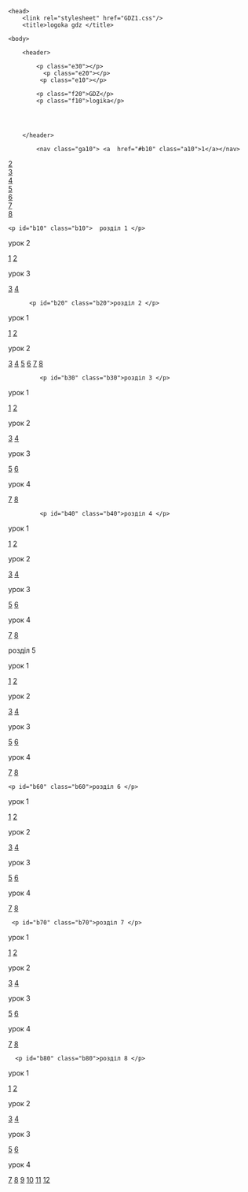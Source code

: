 <html>

    <head>
        <link rel="stylesheet" href="GDZ1.css"/>
        <title>logoka gdz </title>
    
</head>

    <body>
        
        <header>
            
            <p class="e30"></p>
              <p class="e20"></p>
             <p class="e10"></p>
            
            <p class="f20">GDZ</p>
            <p class="f10">logika</p>
            

        
            
        </header>
       
            <nav class="ga10"> <a  href="#b10" class="a10">1</a></nav> 
<nav class="ga20"> <a href="#b20" class="a10">2</a><nav>
<nav class="ga30"> <a  href="#b30" class="a10">3</a></nav>
<nav class="ga40"> <a  href="#b40" class="a10">4</a></nav>
<nav class="ga50"> <a  href="#b50" class="a10">5</a></nav>
<nav class="ga60"> <a  href="#b60" class="a10">6</a></nav>
<nav class="ga70"> <a  href="#b70" class="a10">7</a></nav>
<nav class="ga80"> <a  href="#b80" class="a10">8</a></nav>
            
    <p id="b10" class="b10">  розділ 1 </p>
             
            
            
            
  <p class="d21">урок 2</p> 
            
 <a class="c121" href="">1</a>
<a class="c221" href="">2</a>
  <p class="d31">урок 3</p>
<a class="c331" href="">3</a>
<a class="c431" href="">4</a>
            
            
                  
 <a class="gc121" href=""></a>
<a class="gc221" href=""></a>
 
<a class="gc331" href=""></a>
<a class="gc431" href=""></a>
            
            
          <p id="b20" class="b20">розділ 2 </p>
            
            
  <p class="d12">урок 1</p>         
<a class="c542" href="">1</a>
<a class="c642" href="">2</a>
   <p class="d22">урок 2</p>       
<a class="c752" href="">3</a>
<a class="c852" href="">4</a> 
<a class="c962" href="">5</a>
<a class="c1062" href="">6</a> 
<a class="c1172" href="">7</a> 
<a class="c1272" href="">8</a>  
            
            
            
       
<a class="gc542" href=""></a>
<a class="gc642" href=""></a>
    
<a class="gc752" href=""></a>
<a class="gc852" href=""></a> 
<a class="gc962" href=""></a>
<a class="gc1062" href=""></a> 
<a class="gc1172" href=""></a> 
<a class="gc1272" href=""></a>  
            
            
             <p id="b30" class="b30">розділ 3 </p>
            
            
  <p class="d13">урок 1</p>         
<a class="c1383" href="">1</a>
<a class="c1483" href="">2</a>
   <p class="d23">урок 2</p>       
<a class="c1593" href="">3</a>
<a class="c1693" href="">4</a> 
   <p class="d33">урок 3</p>         
<a class="c17103" href="">5</a>
<a class="c18103" href="">6</a> 
    <p class="d43">урок 4</p>         
<a class="c19113" href="">7</a> 
<a class="c20113" href="">8</a>
            
            
                    
<a class="gc1383" href=""></a>
<a class="gc1483" href=""></a>
         
<a class="gc1593" href=""></a>
<a class="gc1693" href=""></a> 
          
<a class="gc17103" href=""></a>
<a class="gc18103" href=""></a> 
          
<a class="gc19113" href=""></a> 
<a class="gc20113" href=""></a>
            
            
             <p id="b40" class="b40">розділ 4 </p>
  <p class="d14">урок 1</p>         
<a class="c21124" href="">1</a>
<a class="c22124" href="">2</a>
   <p class="d24">урок 2</p>       
<a class="c23134" href="">3</a>
<a class="c24134" href="">4</a>
   <p class="d34">урок 3</p>         
<a class="с25144" href="">5</a>
<a class="c26144" href="">6</a> 
       <p class="d44">урок 4</p>
<a class="c27154" href="">7</a> 
<a class="c28154" href="">8</a>   
    
    
   <p id="b50" class="b50">розділ 5 </p>
  <p class="d15">урок 1</p>         
<a class="c29165" href="">1</a>
<a class="c30165" href="">2</a>
   <p class="d25">урок 2</p>       
<a class="c31175" href="">3</a>
<a class="c32175" href="">4</a>
   <p class="d35">урок 3</p>         
<a class="с33185" href="">5</a>
<a class="c34185" href="">6</a> 
        <p class="d45">урок 4</p>
<a class="c35195" href="">7</a> 
<a class="c36195" href="">8</a> 
    
    
    
    <p id="b60" class="b60">розділ 6 </p>
  <p class="d16">урок 1</p>         
<a class="c37206" href="">1</a>
<a class="c38206" href="">2</a>
   <p class="d26">урок 2</p>       
<a class="c39216" href="">3</a>
<a class="c40216" href="">4</a>
   <p class="d36">урок 3</p>         
<a class="с41226" href="">5</a>
<a class="c42226" href="">6</a> 
        <p class="d46">урок 4</p>
<a class="c43236" href="">7</a> 
<a class="c44236" href="">8</a>
    
    
     <p id="b70" class="b70">розділ 7 </p>
  <p class="d17">урок 1</p>         
<a class="c45247" href="">1</a>
<a class="c46247" href="">2</a>
   <p class="d27">урок 2</p>       
<a class="c47257" href="">3</a>
<a class="c48257" href="">4</a>
   <p class="d37">урок 3</p>         
<a class="с49267" href="">5</a>
<a class="c50267" href="">6</a> 
        <p class="d47">урок 4</p>
<a class="c51277" href="">7</a> 
<a class="c52277" href="">8</a>
    
    
      <p id="b80" class="b80">розділ 8 </p>
  <p class="d18">урок 1</p>         
<a class="c53288" href="">1</a>
<a class="c54298" href="">2</a>
   <p class="d28">урок 2</p>       
<a class="c55298" href="">3</a>
<a class="c56308" href="">4</a>
   <p class="d38">урок 3</p>         
<a class="с57308" href="">5</a>
<a class="c58318" href="">6</a> 
      <p class="d38">урок 4</p>
    <a class="с59" href="">7</a>
<a class="c60" href="">8</a> 
    <a class="с61" href="">9</a>
<a class="c62" href="">10</a> 
    <a class="с63" href="">11</a>
<a class="c64" href="">12</a> 
    

          
    
